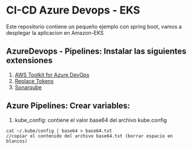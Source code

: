 # CI-CD Azure Devops - EKS

Este repositorio contiene un pequeño ejemplo con spring boot, vamos a desplegar la aplicacion en Amazon-EKS
  

## AzureDevops - Pipelines: Instalar las siguientes extensiones
1. [AWS Toolkit for Azure DevOps](https://marketplace.visualstudio.com/items?itemName=AmazonWebServices.aws-vsts-tools)
2. [Replace Tokens](https://marketplace.visualstudio.com/items?itemName=qetza.replacetokens)
3. [Sonarqube](https://marketplace.visualstudio.com/items?itemName=SonarSource.sonarqube)

## Azure Pipelines: Crear variables:
1. kube_config: contiene el valor base64 del archivo kube.config
```
cat ~/.kube/config | base64 > base64.txt
//copiar el contenido del archivo base64.txt (borrar espacio en blancos)
```